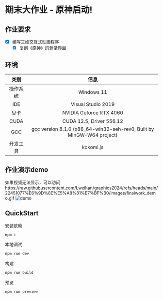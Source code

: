# 期末大作业 - 原神启动!
## 作业要求
- [x] 编写三维交互式动画程序
  - [x] 复刻《原神》的登录界面
## 环境
| **类别** | **信息** |
| :----:  | :----: |
| 操作系统  | Windows 11 |
| IDE      | Visual Studio 2019 |
| 显卡 | NVIDIA Geforce RTX 4060 |
| CUDA | CUDA 12.5, Driver 556.12 |
| GCC | gcc version 8.1.0 (x86_64-win32-seh-rev0, Built by MinGW-W64 project) |
| 开发工具 | kokomi.js |
## 作业演示demo
如果视频无法显示，可以访问https://raw.githubusercontent.com/Lweihan/graphics2024/refs/heads/main/22451077%E6%9D%8E%E5%A8%81%E7%BF%B0/images/finalwork_demo.gif
![demo](https://raw.githubusercontent.com/Lweihan/graphics2024/refs/heads/main/22451077%E6%9D%8E%E5%A8%81%E7%BF%B0/images/finalwork_demo.gif)
## QuickStart

安装依赖

```sh
npm i
```

本地调试

```sh
npm run dev
```

构建

```sh
npm run build
```

预览

```sh
npm run preview
```
